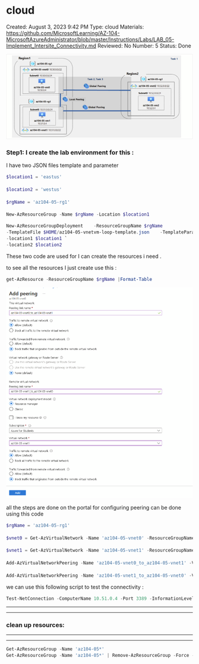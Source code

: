 # cloud

Created: August 3, 2023 9:42 PM
Type: cloud
Materials: https://github.com/MicrosoftLearning/AZ-104-MicrosoftAzureAdministrator/blob/master/Instructions/Labs/LAB_05-Implement_Intersite_Connectivity.md
Reviewed: No
Number: 5
Status: Done

![Untitled](cloud%203bd078a9ae4d45c4884485ce4ca1653b/Untitled.png)

### Step1: I create the lab environment for this :

I have two JSON files template and parameter 

```powershell
$location1 = 'eastus'

$location2 = 'westus'

$rgName = 'az104-05-rg1'

New-AzResourceGroup -Name $rgName -Location $location1
```

```powershell
New-AzResourceGroupDeployment    -ResourceGroupName $rgName
-TemplateFile $HOME/az104-05-vnetvm-loop-template.json    -TemplateParameterFile $HOME/az104-05-vnetvm-loop-parameters.json
-location1 $location1 `
-location2 $location2
```

These two code are used for I can create the resources i need .

to see all the resources I just create use this :

```powershell
get-AzResource -ResourceGroupName $rgName |Format-Table
```

![Untitled](cloud%203bd078a9ae4d45c4884485ce4ca1653b/Untitled%201.png)

all the steps are done on the portal for configuring peering can be done using this code 

```powershell
$rgName = 'az104-05-rg1'

$vnet0 = Get-AzVirtualNetwork -Name 'az104-05-vnet0' -ResourceGroupName $rgname

$vnet1 = Get-AzVirtualNetwork -Name 'az104-05-vnet1' -ResourceGroupName $rgname

Add-AzVirtualNetworkPeering -Name 'az104-05-vnet0_to_az104-05-vnet1' -VirtualNetwork $vnet0 -RemoteVirtualNetworkId $vnet1.Id

Add-AzVirtualNetworkPeering -Name 'az104-05-vnet1_to_az104-05-vnet0' -VirtualNetwork $vnet1 -RemoteVirtualNetworkId $vnet0.Id
```

we can use this following script to test the connectivity :

```powershell
Test-NetConnection -ComputerName 10.51.0.4 -Port 3389 -InformationLevel 'Detailed'
```

---

---

### clean up resources:

---

---

```powershell
Get-AzResourceGroup -Name 'az104-05*'
Get-AzResourceGroup -Name 'az104-05*' | Remove-AzResourceGroup -Force -AsJob
```
